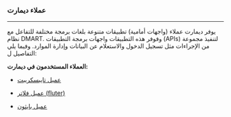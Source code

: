 ### **عملاء ديمارت**

---

يوفر ديمارت عملاء (واجهات أمامية) تطبيقات متنوعة بلغات برمجة مختلفة للتفاعل مع نظام DMART.  وفوفر هذه التطبيقات واجهات برمجة التطبيقات  (APIs) لتنفيذ مجموعة من الإجراءات مثل تسجيل الدخول والاستعلام عن البيانات وإدارة الموارد. وفيما يلي التفاصيل ل:

**العملاء المستخدمون في ديمارت:**

- [عميل تايبسكريبت](Typescript-Client)

- [ عميل فلاتر (fluter)](Flutter-Client)

- [عميل بايثون](Python-Client)
